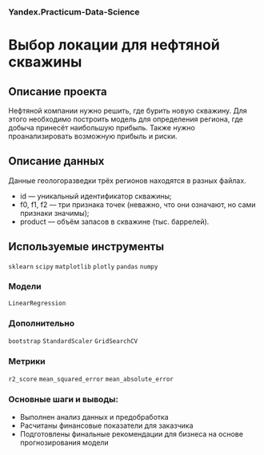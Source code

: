 ### Yandex.Practicum-Data-Science
# Выбор локации для нефтяной скважины
## Описание проекта
Нефтяной компании нужно решить, где бурить новую скважину. Для этого необходимо построить модель для определения региона, где добыча принесёт наибольшую прибыль. Также нужно проанализировать возможную прибыль и риски.

## Описание данных
Данные геологоразведки трёх регионов находятся в разных файлах.

* id — уникальный идентификатор скважины;
* f0, f1, f2 — три признака точек (неважно, что они означают, но сами признаки значимы);
* product — объём запасов в скважине (тыс. баррелей).
## Используемые инструменты
`sklearn` `scipy` `matplotlib` `plotly` `pandas` `numpy`

### Модели
`LinearRegression`

### Дополнительно
`bootstrap` `StandardScaler` `GridSearchCV`

### Метрики
`r2_score` `mean_squared_error` `mean_absolute_error`

### Основные шаги и выводы:
* Выполнен анализ данных и предобработка
* Расчитаны финансовые показатели для заказчика
* Подготовлены финальные рекомендации для бизнеса на основе прогнозирования модели
